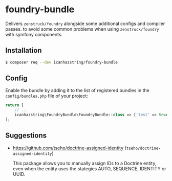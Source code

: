 # foundry-bundle

Delivers `zenstruck/foundry` alongside some additional configs and compiler passes.
to avoid some common problems when using `zenstruck/foundry` with symfony components.

## Installation

```bash
$ composer req --dev icanhazstring/foundry-bundle
```

## Config
Enable the bundle by adding it to the list of registered bundles
in the `config/bundles.php` file of your project:

```php
return [
    // ...
    icanhazstring\FoundryBundle\FoundryBundle::class => ['test' => true],
];
```

## Suggestions
- https://github.com/tseho/doctrine-assigned-identity (`tseho/doctrine-assigned-identity`)

  This package allows you to manually assign IDs to a Doctrine entity, even when the entity uses the stategies AUTO, SEQUENCE, IDENTITY or UUID.
